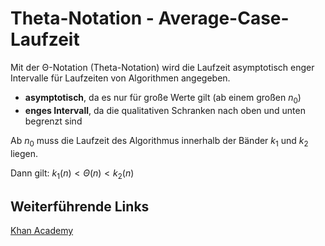 # Theta-Notation - Average-Case-Laufzeit
Mit der Θ-Notation (Theta-Notation) wird die Laufzeit asymptotisch enger Intervalle für Laufzeiten von Algorithmen angegeben.

- **asymptotisch**, da es nur für große Werte gilt (ab einem großen $n_0$)
- **enges Intervall**, da die qualitativen Schranken nach oben und unten begrenzt sind

Ab $n_0$ muss die Laufzeit des Algorithmus innerhalb der Bänder $k_1$ und $k_2$ liegen.

Dann gilt: $k_1(n) < Θ(n) < k_2(n)$

## Weiterführende Links
[Khan Academy](https://de.khanacademy.org/computing/computer-science/algorithms/asymptotic-notation/a/big-big-theta-notation)